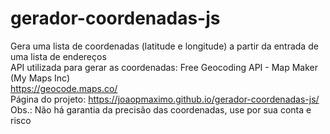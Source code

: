 # gerador-coordenadas-js
Gera uma lista de coordenadas (latitude e longitude) a partir da entrada de uma lista de endereços  
API utilizada para gerar as coordenadas: Free Geocoding API - Map Maker (My Maps Inc)  
https://geocode.maps.co/  
Página do projeto: https://joaopmaximo.github.io/gerador-coordenadas-js/
Obs.: Não há garantia da precisão das coordenadas, use por sua conta e risco
